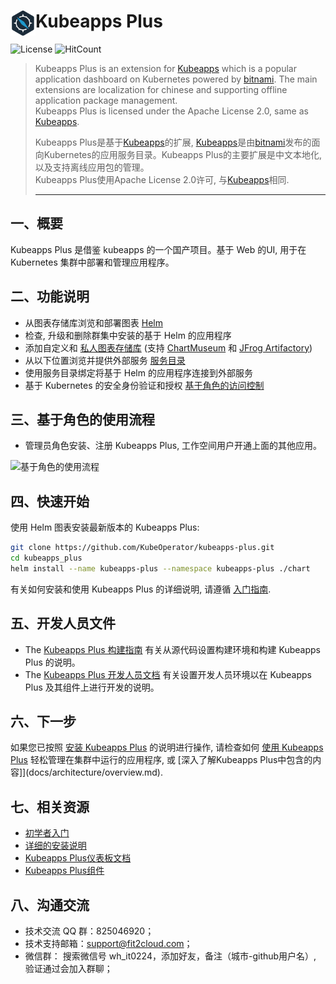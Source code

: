 # <img src="./docs/img/logo.png" width="40" align="left"> Kubeapps Plus

![License](https://img.shields.io/badge/License-Apache%202.0-red)
![HitCount](http://hits.dwyl.io/kubeoperator/kubeapps-plus.svg)

>
>Kubeapps Plus is an extension for [Kubeapps](https://github.com/kubeapps/kubeapps) which is a popular application dashboard on Kubernetes powered by [bitnami](https://bitnami.com/). The main extensions are localization for chinese and supporting offline application package management.<br>
>Kubeapps Plus is licensed under the Apache License 2.0, same as [Kubeapps](https://github.com/kubeapps/kubeapps/blob/master/LICENSE).
>              
>Kubeapps Plus是基于[Kubeapps](https://github.com/kubeapps/kubeapps)的扩展, [Kubeapps](https://github.com/kubeapps/kubeapps)是由[bitnami](https://bitnami.com/)发布的面向Kubernetes的应用服务目录。Kubeapps Plus的主要扩展是中文本地化, 以及支持离线应用包的管理。<br>
>Kubeapps Plus使用Apache License 2.0许可, 与[Kubeapps](https://github.com/kubeapps/kubeapps/blob/master/LICENSE)相同.
>***

## 一、概要

Kubeapps Plus 是借鉴 kubeapps 的一个国产项目。基于 Web 的UI, 用于在 Kubernetes 集群中部署和管理应用程序。

## 二、功能说明

- 从图表存储库浏览和部署图表 [Helm](https://github.com/helm/helm)
- 检查, 升级和删除群集中安装的基于 Helm 的应用程序
- 添加自定义和 [私人图表存储库](docs/user/private-app-repository.md) (支持 [ChartMuseum](https://github.com/helm/chartmuseum) 和 [JFrog Artifactory](https://www.jfrog.com/confluence/display/RTF/Helm+Chart+Repositories))
- 从以下位置浏览并提供外部服务 [服务目录](https://github.com/kubernetes-incubator/service-catalog)
- 使用服务目录绑定将基于 Helm 的应用程序连接到外部服务
- 基于 Kubernetes 的安全身份验证和授权 [基于角色的访问控制](docs/user/access-control.md)

## 三、基于角色的使用流程

- 管理员角色安装、注册 Kubeapps Plus, 工作空间用户开通上面的其他应用。

![基于角色的使用流程](../docs/img/user-role-process.png)

## 四、快速开始

使用 Helm 图表安装最新版本的 Kubeapps Plus: 

```bash
git clone https://github.com/KubeOperator/kubeapps-plus.git
cd kubeapps_plus
helm install --name kubeapps-plus --namespace kubeapps-plus ./chart
```

有关如何安装和使用 Kubeapps Plus 的详细说明, 请遵循 [入门指南](docs/user/getting-started.md).

## 五、开发人员文件

- The [Kubeapps Plus 构建指南](docs/developer/build.md) 有关从源代码设置构建环境和构建 Kubeapps Plus 的说明。
- The [Kubeapps Plus 开发人员文档](docs/developer/README.md) 有关设置开发人员环境以在 Kubeapps Plus 及其组件上进行开发的说明。

## 六、下一步

如果您已按照 [安装 Kubeapps Plus](docs/user/getting-started.md) 的说明进行操作,  请检查如何 [使用 Kubeapps Plus](docs/user/dashboard.md) 轻松管理在集群中运行的应用程序, 或 [深入了解Kubeapps Plus中包含的内容]](docs/architecture/overview.md).

## 七、相关资源

- [初学者入门](docs/user/getting-started.md)
- [详细的安装说明](chart+/README.md)
- [Kubeapps Plus仪表板文档](docs/user/dashboard.md)
- [Kubeapps Plus组件](docs/architecture/overview.md)

## 八、沟通交流
 
- 技术交流 QQ 群：825046920；
- 技术支持邮箱：support@fit2cloud.com；
- 微信群： 搜索微信号 wh_it0224，添加好友，备注（城市-github用户名）, 验证通过会加入群聊；